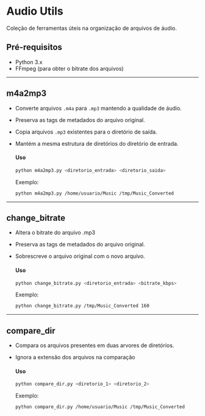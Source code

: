 # Audio Utils

Coleção de ferramentas úteis na organização de arquivos de áudio.

## Pré-requisitos

- Python 3.x
- FFmpeg (para obter o bitrate dos arquivos)

---
## m4a2mp3


- Converte arquivos `.m4a` para `.mp3` mantendo a qualidade de áudio.
- Preserva as tags de metadados do arquivo original.
- Copia arquivos `.mp3` existentes para o diretório de saída.
- Mantém a mesma estrutura de diretórios do diretório de entrada.

    #### Uso

    ```bash
    python m4a2mp3.py <diretorio_entrada> <diretorio_saida>
    ```

    Exemplo:

    ```bash
    python m4a2mp3.py /home/usuario/Music /tmp/Music_Converted
    ```

---
## change_bitrate

- Altera o bitrate do arquivo .mp3
- Preserva as tags de metadados do arquivo original.
- Sobrescreve o arquivo original com o novo arquivo.

    #### Uso

    ```bash
    python change_bitrate.py <diretorio_entrada> <bitrate_kbps>
    ```

    Exemplo:

    ```bash
    python change_bitrate.py /tmp/Music_Converted 160
    ```

---
## compare_dir

- Compara os arquivos presentes em duas arvores de diretórios.
- Ignora a extensão dos arquivos na comparação

    #### Uso

    ```bash
    python compare_dir.py <diretorio_1> <diretorio_2>
    ```

    Exemplo:

    ```bash
    python compare_dir.py /home/usuario/Music /tmp/Music_Converted
    ```
